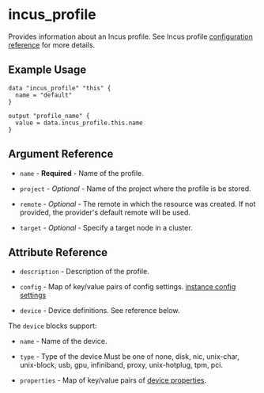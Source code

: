 # incus_profile

Provides information about an Incus profile.
See Incus profile [configuration reference](https://linuxcontainers.org/incus/docs/main/profiles/) for more details.

## Example Usage

```hcl
data "incus_profile" "this" {
  name = "default"
}

output "profile_name" {
  value = data.incus_profile.this.name
}
```

## Argument Reference

* `name` - **Required** - Name of the profile.

* `project` - *Optional* - Name of the project where the profile is be stored.

* `remote` - *Optional* - The remote in which the resource was created. If
  not provided, the provider's default remote will be used.

* `target` - *Optional* - Specify a target node in a cluster.

## Attribute Reference

* `description` - Description of the profile.

* `config` - Map of key/value pairs of config settings.
  [instance config settings](https://linuxcontainers.org/incus/docs/main/reference/instance_options/)

* `device` - Device definitions. See reference below.

The `device` blocks support:

* `name` - Name of the device.

* `type` - Type of the device Must be one of none, disk, nic,
  unix-char, unix-block, usb, gpu, infiniband, proxy, unix-hotplug, tpm, pci.

* `properties` - Map of key/value pairs of
  [device properties](https://linuxcontainers.org/incus/docs/main/reference/devices/).
